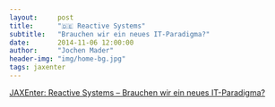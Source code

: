 ```yaml
---
layout:     post
title:      "🇩🇪 Reactive Systems"
subtitle:   "Brauchen wir ein neues IT-Paradigma?"
date:       2014-11-06 12:00:00
author:     "Jochen Mader"
header-img: "img/home-bg.jpg"
tags: jaxenter
---
```

[JAXEnter: Reactive Systems – Brauchen wir ein neues IT-Paradigma?](https://jaxenter.de/reactive-systems-brauchen-wir-ein-neues-it-paradigma-363)